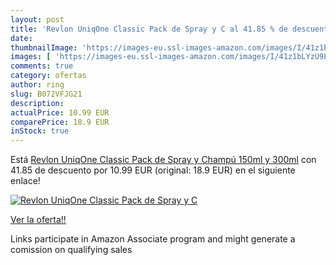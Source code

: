 ```yaml
---
layout: post
title: 'Revlon UniqOne Classic Pack de Spray y C al 41.85 % de descuento'
date: 
thumbnailImage: 'https://images-eu.ssl-images-amazon.com/images/I/41z1bLYzU9L._SL200_.jpg'
images: [ 'https://images-eu.ssl-images-amazon.com/images/I/41z1bLYzU9L._SL200_.jpg' ]
comments: true
category: ofertas
author: ring
slug: B072VFJG21
description:
actualPrice: 10.99 EUR
comparePrice: 18.9 EUR
inStock: true
---
```


Está [Revlon UniqOne Classic Pack de Spray y Champú  150ml y 300ml](https://www.amazon.es/dp/B072VFJG21/?tag=tolees-21) con 41.85 de descuento por 10.99 EUR (original: 18.9 EUR) en el siguiente enlace!

[![Revlon UniqOne Classic Pack de Spray y C](https://images-eu.ssl-images-amazon.com/images/I/41z1bLYzU9L._SL200_.jpg)](https://www.amazon.es/dp/B072VFJG21/?tag=tolees-21)

[Ver la oferta!!](https://www.amazon.es/dp/B072VFJG21/?tag=tolees-21)

Links participate in Amazon Associate program and might generate a comission on qualifying sales


